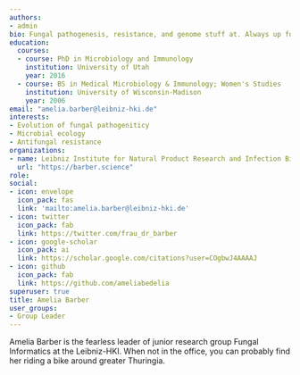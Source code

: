 ```yaml
---
authors:
- admin
bio: Fungal pathogenesis, resistance, and genome stuff at. Always up for an adventure or bike ride.
education:
  courses:
  - course: PhD in Microbiology and Immunology
    institution: University of Utah
    year: 2016
  - course: BS in Medical Microbiology & Immunology; Women's Studies
    institution: University of Wisconsin-Madison
    year: 2006
email: "amelia.barber@leibniz-hki.de"
interests:
- Evolution of fungal pathogeniticy
- Microbial ecology
- Antifungal resistance
organizations:
- name: Leibniz Institute for Natural Product Research and Infection Biology – Hans Knöll Institute (HKI)
  url: "https://barber.science"
role: 
social:
- icon: envelope
  icon_pack: fas
  link: 'mailto:amelia.barber@leibniz-hki.de'
- icon: twitter
  icon_pack: fab
  link: https://twitter.com/frau_dr_barber
- icon: google-scholar
  icon_pack: ai
  link: https://scholar.google.com/citations?user=COgbwJ4AAAAJ
- icon: github
  icon_pack: fab
  link: https://github.com/ameliabedelia
superuser: true
title: Amelia Barber
user_groups:
- Group Leader
---
```


Amelia Barber is the fearless leader of junior research group Fungal Informatics at the Leibniz-HKI. When not in the office, you can probably find her riding a bike around greater Thuringia. 
